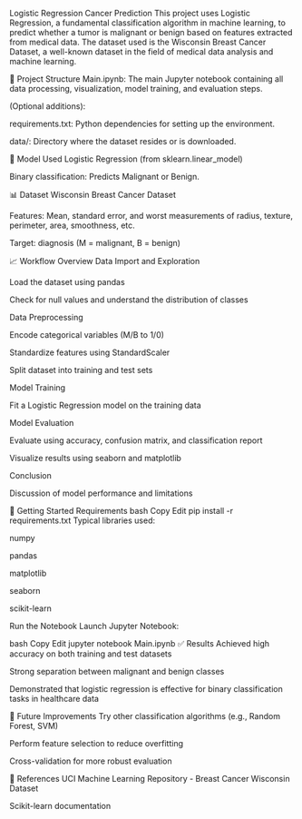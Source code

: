 Logistic Regression Cancer Prediction
This project uses Logistic Regression, a fundamental classification algorithm in machine learning, to predict whether a tumor is malignant or benign based on features extracted from medical data. The dataset used is the Wisconsin Breast Cancer Dataset, a well-known dataset in the field of medical data analysis and machine learning.

📂 Project Structure
Main.ipynb: The main Jupyter notebook containing all data processing, visualization, model training, and evaluation steps.

(Optional additions):

requirements.txt: Python dependencies for setting up the environment.

data/: Directory where the dataset resides or is downloaded.

🧠 Model Used
Logistic Regression (from sklearn.linear_model)

Binary classification: Predicts Malignant or Benign.

📊 Dataset
Wisconsin Breast Cancer Dataset

Features: Mean, standard error, and worst measurements of radius, texture, perimeter, area, smoothness, etc.

Target: diagnosis (M = malignant, B = benign)

📈 Workflow Overview
Data Import and Exploration

Load the dataset using pandas

Check for null values and understand the distribution of classes

Data Preprocessing

Encode categorical variables (M/B to 1/0)

Standardize features using StandardScaler

Split dataset into training and test sets

Model Training

Fit a Logistic Regression model on the training data

Model Evaluation

Evaluate using accuracy, confusion matrix, and classification report

Visualize results using seaborn and matplotlib

Conclusion

Discussion of model performance and limitations

🚀 Getting Started
Requirements
bash
Copy
Edit
pip install -r requirements.txt
Typical libraries used:

numpy

pandas

matplotlib

seaborn

scikit-learn

Run the Notebook
Launch Jupyter Notebook:

bash
Copy
Edit
jupyter notebook Main.ipynb
✅ Results
Achieved high accuracy on both training and test datasets

Strong separation between malignant and benign classes

Demonstrated that logistic regression is effective for binary classification tasks in healthcare data

📌 Future Improvements
Try other classification algorithms (e.g., Random Forest, SVM)

Perform feature selection to reduce overfitting

Cross-validation for more robust evaluation

📘 References
UCI Machine Learning Repository - Breast Cancer Wisconsin Dataset

Scikit-learn documentation

